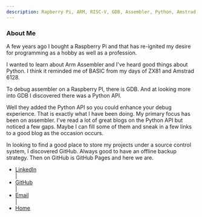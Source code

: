 ```yaml
---
description: Rapberry Pi, ARM, RISC-V, GDB, Assembler, Python, Amstrad 6128
---
```

### About Me

A few years ago I bought a Raspberry Pi and that has re-ignited my desire for programming as a hobby as well as a profession.

I wanted to learn about Arm Assembler and I've heard good things about Python. I think it reminded me of BASIC from my days of ZX81 and Amstrad 6128.

To debug assembler on a Raspberry PI, there is GDB. And at looking more into GDB I discovered there was a Python API.

Well they added the Python API so you could enhance your debug experience. That is exactly what I have been doing. My primary focus has been on assembler. I've read a lot of great blogs on the Python API but noticed a few gaps. Maybe I can fill some of them and sneak in a few links to a good blog as the occasion occurs.

In looking to find a good place to store my projects under a source control system, I discovered GitHub. Always good to have an offline backup strategy. Then on GitHub is GitHub Pages and here we are.


<nav>
<ul>
<li><a href="https://www.linkedin.com/in/steven-lalewicz-5b586649">LinkedIn</a></li> |
<li><a href="https://github.com/StevenLwcz">GitHub</a></li> |
<li><a href="mailto:StevenLwcz.gh@proton.me">Email</a></li> |
<li><a href="https://stevenlwcz.github.io/">Home</a></li>
</ul>
</nav>
